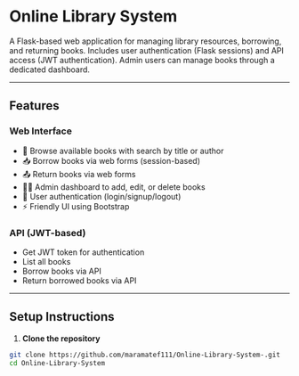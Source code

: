 # Online Library System

A Flask-based web application for managing library resources, borrowing, and returning books. Includes user authentication (Flask sessions) and API access (JWT authentication). Admin users can manage books through a dedicated dashboard.

---

## Features

### Web Interface
- 📖 Browse available books with search by title or author
- 📥 Borrow books via web forms (session-based)
- 📤 Return books via web forms
- 👩‍💻 Admin dashboard to add, edit, or delete books
- 🔐 User authentication (login/signup/logout)
- ⚡ Friendly UI using Bootstrap

### API (JWT-based)
- Get JWT token for authentication
- List all books
- Borrow books via API
- Return borrowed books via API

---

## Setup Instructions

1. **Clone the repository**
```bash
git clone https://github.com/maramatef111/Online-Library-System-.git
cd Online-Library-System



